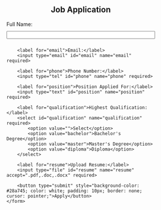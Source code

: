 <!DOCTYPE html>
<html lang="en">
<head>
    <meta charset="UTF-8">
    <meta name="viewport" content="width=device-width, initial-scale=1.0">
    <title>Job Application</title>
</head>
<body>
    <h2 style="text-align: center;">Job Application</h2>
    <form style="max-width: 400px; margin: auto; display: flex; flex-direction: column; gap: 10px;">
        <label for="name">Full Name:</label>
        <input type="text" id="name" name="name" required>
        
        <label for="email">Email:</label>
        <input type="email" id="email" name="email" required>
        
        <label for="phone">Phone Number:</label>
        <input type="tel" id="phone" name="phone" required>
        
        <label for="position">Position Applied For:</label>
        <input type="text" id="position" name="position" required>
        
        <label for="qualification">Highest Qualification:</label>
        <select id="qualification" name="qualification" required>
            <option value="">Select</option>
            <option value="bachelor">Bachelor's Degree</option>
            <option value="master">Master's Degree</option>
            <option value="diploma">Diploma</option>
        </select>
        
        <label for="resume">Upload Resume:</label>
        <input type="file" id="resume" name="resume" accept=".pdf,.doc,.docx" required>
        
        <button type="submit" style="background-color: #28a745; color: white; padding: 10px; border: none; cursor: pointer;">Apply</button>
    </form>
</body>
</html>
